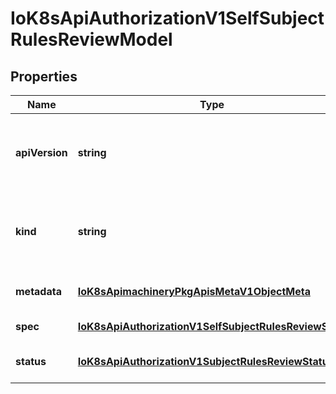 # IoK8sApiAuthorizationV1SelfSubjectRulesReviewModel

## Properties

Name | Type | Description | Notes
------------ | ------------- | ------------- | -------------
**apiVersion** | **string** | APIVersion defines the versioned schema of this representation of an object. Servers should convert recognized schemas to the latest internal value, and may reject unrecognized values. More info: https://git.k8s.io/community/contributors/devel/sig-architecture/api-conventions.md#resources | [optional] [default to undefined]
**kind** | **string** | Kind is a string value representing the REST resource this object represents. Servers may infer this from the endpoint the client submits requests to. Cannot be updated. In CamelCase. More info: https://git.k8s.io/community/contributors/devel/sig-architecture/api-conventions.md#types-kinds | [optional] [default to undefined]
**metadata** | [**IoK8sApimachineryPkgApisMetaV1ObjectMeta**](IoK8sApimachineryPkgApisMetaV1ObjectMeta.md) |  | [optional] [default to undefined]
**spec** | [**IoK8sApiAuthorizationV1SelfSubjectRulesReviewSpec**](IoK8sApiAuthorizationV1SelfSubjectRulesReviewSpec.md) |  | [default to undefined]
**status** | [**IoK8sApiAuthorizationV1SubjectRulesReviewStatus**](IoK8sApiAuthorizationV1SubjectRulesReviewStatus.md) |  | [optional] [default to undefined]


